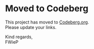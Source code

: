 # Moved to Codeberg

This project has moved to [Codeberg.org][1].  
Please update your links.

Kind regards,  
FWieP

[1]: https://codeberg.org/fwiep/weekcalendar
